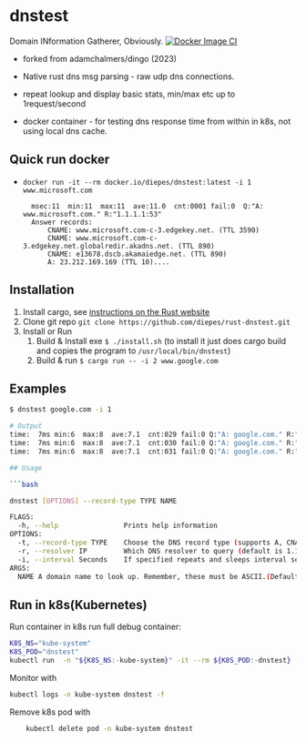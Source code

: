 # dnstest

Domain INformation Gatherer, Obviously.
[![Docker Image CI](https://github.com/diepes/rust-dnstest/actions/workflows/docker-image.yml/badge.svg)](https://github.com/diepes/rust-dnstest/actions/workflows/docker-image.yml)

* forked from adamchalmers/dingo (2023)

* Native rust dns msg parsing - raw udp dns connections.
* repeat lookup and display basic stats, min/max etc up to 1request/second
* docker container - for testing dns response time from within in k8s, not using local dns cache.

## Quick run docker

* ```docker run -it --rm docker.io/diepes/dnstest:latest -i 1 www.microsoft.com``` 

        msec:11  min:11  max:11  ave:11.0  cnt:0001 fail:0  Q:"A: www.microsoft.com." R:"1.1.1.1:53"
        Answer records:
            CNAME: www.microsoft.com-c-3.edgekey.net. (TTL 3590)
            CNAME: www.microsoft.com-c-3.edgekey.net.globalredir.akadns.net. (TTL 890)
            CNAME: e13678.dscb.akamaiedge.net. (TTL 890)
            A: 23.212.169.169 (TTL 10)....

## Installation

1. Install cargo, see [instructions on the Rust website](https://doc.rust-lang.org/cargo/getting-started/installation.html)
2. Clone git repo ```git clone https://github.com/diepes/rust-dnstest.git```
3. Install or Run
   1. Build & Install exe ```$ ./install.sh``` (to install it just does cargo build and copies the program to `/usr/local/bin/dnstest`)
   2. Build & run ```$ cargo run -- -i 2 www.google.com```

## Examples

```sh
$ dnstest google.com -i 1

# Output
time:  7ms min:6  max:8  ave:7.1  cnt:029 fail:0 Q:"A: google.com." R:"1.1.1.1:53" Ans:"A: 142.250.204.14 (TTL 279)..."
time:  7ms min:6  max:8  ave:7.1  cnt:030 fail:0 Q:"A: google.com." R:"1.1.1.1:53" Ans:"A: 142.250.204.14 (TTL 249)..."
time:  7ms min:6  max:8  ave:7.1  cnt:031 fail:0 Q:"A: google.com." R:"1.1.1.1:53" Ans:"A: 172.217.24.46 (TTL 264)...."

## Usage

```bash

dnstest [OPTIONS] --record-type TYPE NAME

FLAGS:
  -h, --help                Prints help information
OPTIONS:
  -t, --record-type TYPE    Choose the DNS record type (supports A, CNAME, SOA and AAAA) (default A)
  -r, --resolver IP         Which DNS resolver to query (default is 1.1.1.1:53)
  -i, --interval Seconds    If specified repeats and sleeps interval seconds between dns queries.
ARGS:
  NAME A domain name to look up. Remember, these must be ASCII.(Default google.com)

```
## Run in k8s(Kubernetes)

Run container in k8s
run full debug container:

```bash
K8S_NS="kube-system"
K8S_POD="dnstest"
kubectl run  -n "${K8S_NS:-kube-system}" -it --rm ${K8S_POD:-dnstest} --image=docker.io/diepes/dnstest:latest -- -i 1 microsoft.com -r 100.96.0.10
```

Monitor with

```bash
kubectl logs -n kube-system dnstest -f
```

Remove k8s pod with

```bash
    kubectl delete pod -n kube-system dnstest
```
